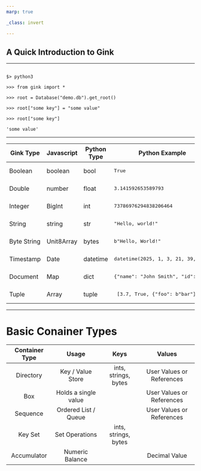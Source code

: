 ```yaml
---
marp: true

_class: invert

---
```


## A Quick Introduction to Gink

---
<!-- _class: invert -->

```

$> python3

>>> from gink import *

>>> root = Database("demo.db").get_root()

>>> root["some key"] = "some value"

>>> root["some key"]

'some value'

```

---
<!-- _class: invert -->

| Gink Type | Javascript| Python Type | Python Example |
| --- | ----- | ---- | --- |
| Boolean | boolean | bool | <pre>True
| Double | number | float | <pre>3.141592653589793 |
|  Integer | BigInt | int | <pre>73786976294838206464 |
| String | string | str | <pre>"Hello, world!"</pre> |
| Byte String | Unit8Array |  bytes | <pre>b"Hello, World!"</pre> |
| Timestamp | Date | datetime | <pre>datetime(2025, 1, 3, 21, 39, 41) |
| Document | Map | dict | <pre>{"name": "John Smith", "id": 134} |
| Tuple | Array | tuple | <pre> [3.7, True, {"foo": b"bar"}] |

---

<!-- _class: invert -->
# Basic Conainer Types
| Container Type | Usage | Keys | Values |
| :---: | :--: | :--: | :--: |
| Directory | Key / Value Store | ints, strings, bytes | User Values or References
| Box | Holds a single value | | User Values or References
| Sequence | Ordered List / Queue | | User Values or References
| Key Set | Set Operations | ints, strings, bytes | |
| Accumulator | Numeric Balance | | Decimal Value
